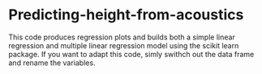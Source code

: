 # Predicting-height-from-acoustics

This code produces regression plots and builds both a simple linear regression and multiple linear regression model using the scikit learn package.
If you want to adapt this code, simly swithch out the data frame and rename the variables. 
